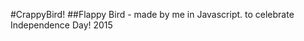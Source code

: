 #CrappyBird! 
##Flappy Bird - made by me in Javascript. to celebrate Independence Day! 2015
<img scr="https://github.com/frescoraja/crappy_bird/blob/master/public/crappybird.gif" wdith="50%">
